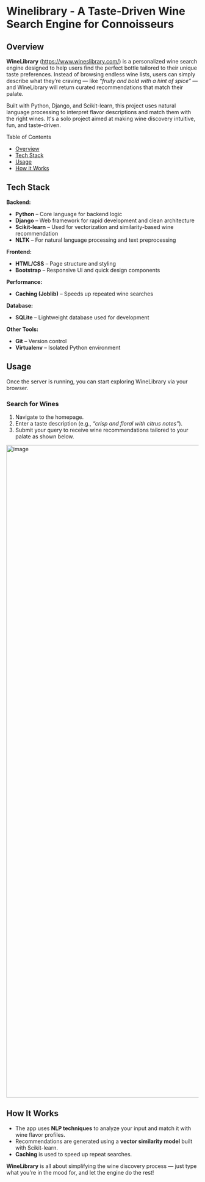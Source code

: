 # Winelibrary - A Taste-Driven Wine Search Engine for Connoisseurs 

## Overview

**WineLibrary** (https://www.wineslibrary.com/) is a personalized wine search engine designed to help users find the perfect bottle tailored to their unique taste preferences. 
Instead of browsing endless wine lists, users can simply describe what they’re craving — like *“fruity and bold with a hint of spice”* — and WineLibrary will return curated recommendations that match their palate.

Built with Python, Django, and Scikit-learn, this project uses natural language processing to interpret flavor descriptions and match them with the right wines. It's a solo project aimed at making wine discovery intuitive, fun, and taste-driven.


Table of Contents
- [Overview](#overview)
- [Tech Stack](#tech-stack)
- [Usage](#usage)
- [How it Works](#how-it-works)



## Tech Stack

**Backend:**
- **Python** – Core language for backend logic
- **Django** – Web framework for rapid development and clean architecture
- **Scikit-learn** – Used for vectorization and similarity-based wine recommendation
- **NLTK** – For natural language processing and text preprocessing

**Frontend:**
- **HTML/CSS** – Page structure and styling
- **Bootstrap** – Responsive UI and quick design components

**Performance:**
- **Caching (Joblib)** – Speeds up repeated wine searches

**Database:**
- **SQLite** – Lightweight database used for development

**Other Tools:**
- **Git** – Version control
- **Virtualenv** – Isolated Python environment





## Usage

Once the server is running, you can start exploring WineLibrary via your browser.

### Search for Wines
1. Navigate to the homepage.
2. Enter a taste description (e.g., *“crisp and floral with citrus notes”*).
3. Submit your query to receive wine recommendations tailored to your palate as shown below.

<img width="1710" alt="image" src="https://github.com/user-attachments/assets/c7c2c64a-b42b-445e-aeed-20a6029d462c" />


## How It Works
- The app uses **NLP techniques** to analyze your input and match it with wine flavor profiles.
- Recommendations are generated using a **vector similarity model** built with Scikit-learn.
- **Caching** is used to speed up repeat searches.

**WineLibrary** is all about simplifying the wine discovery process — just type what you're in the mood for, and let the engine do the rest!
